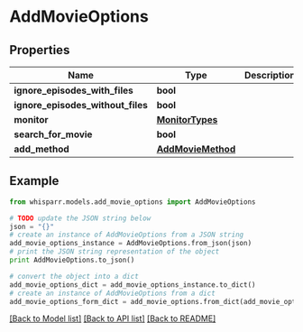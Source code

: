 # AddMovieOptions


## Properties
Name | Type | Description | Notes
------------ | ------------- | ------------- | -------------
**ignore_episodes_with_files** | **bool** |  | [optional] 
**ignore_episodes_without_files** | **bool** |  | [optional] 
**monitor** | [**MonitorTypes**](MonitorTypes.md) |  | [optional] 
**search_for_movie** | **bool** |  | [optional] 
**add_method** | [**AddMovieMethod**](AddMovieMethod.md) |  | [optional] 

## Example

```python
from whisparr.models.add_movie_options import AddMovieOptions

# TODO update the JSON string below
json = "{}"
# create an instance of AddMovieOptions from a JSON string
add_movie_options_instance = AddMovieOptions.from_json(json)
# print the JSON string representation of the object
print AddMovieOptions.to_json()

# convert the object into a dict
add_movie_options_dict = add_movie_options_instance.to_dict()
# create an instance of AddMovieOptions from a dict
add_movie_options_form_dict = add_movie_options.from_dict(add_movie_options_dict)
```
[[Back to Model list]](../README.md#documentation-for-models) [[Back to API list]](../README.md#documentation-for-api-endpoints) [[Back to README]](../README.md)


